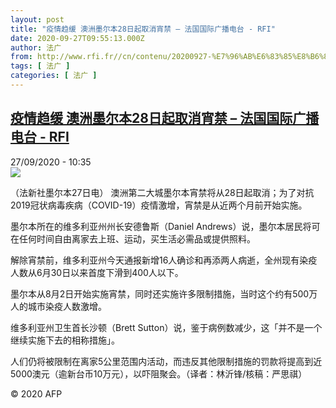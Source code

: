 ```yaml
---
layout: post
title: "疫情趋缓 澳洲墨尔本28日起取消宵禁 – 法国国际广播电台 - RFI"
date: 2020-09-27T09:55:13.000Z
author: 法广
from: http://www.rfi.fr//cn/contenu/20200927-%E7%96%AB%E6%83%85%E8%B6%8B%E7%BC%93-%E6%BE%B3%E6%B4%B2%E5%A2%A8%E5%B0%94%E6%9C%AC28%E6%97%A5%E8%B5%B7%E5%8F%96%E6%B6%88%E5%AE%B5%E7%A6%81
tags: [ 法广 ]
categories: [ 法广 ]
---
```

<!--1601200513000-->
[疫情趋缓 澳洲墨尔本28日起取消宵禁 – 法国国际广播电台 - RFI](http://www.rfi.fr//cn/contenu/20200927-%E7%96%AB%E6%83%85%E8%B6%8B%E7%BC%93-%E6%BE%B3%E6%B4%B2%E5%A2%A8%E5%B0%94%E6%9C%AC28%E6%97%A5%E8%B5%B7%E5%8F%96%E6%B6%88%E5%AE%B5%E7%A6%81)
------

<div>
<div>27/09/2020 - 10:35</div><img src="https://s.rfi.fr/media/display/1c6ae826-00a0-11eb-97fd-005056a964fe/w:310/p:16x9/int0008b.200927163503.jpg"><div class="t-content__body u-clearfix">            <p>（法新社墨尔本27日电）    澳洲第二大城墨尔本宵禁将从28日起取消；为了对抗2019冠状病毒疾病（COVID-19）疫情激增，宵禁是从近两个月前开始实施。</p><p>    墨尔本所在的维多利亚州州长安德鲁斯（Daniel Andrews）说，墨尔本居民将可在任何时间自由离家去上班、运动，买生活必需品或提供照料。</p><p>    解除宵禁前，维多利亚州今天通报新增16人确诊和再添两人病逝，全州现有染疫人数从6月30日以来首度下滑到400人以下。</p><p>    墨尔本从8月2日开始实施宵禁，同时还实施许多限制措施，当时这个约有500万人的城市染疫人数激增。</p><p>    维多利亚州卫生首长沙顿（Brett Sutton）说，鉴于病例数减少，这「并不是一个继续实施下去的相称措施」。</p><p>    人们仍将被限制在离家5公里范围内活动，而违反其他限制措施的罚款将提高到近5000澳元（逾新台币10万元），以吓阻聚会。（译者：林沂锋/核稿：严思祺）</p>            <p class="t-copyright">© 2020 AFP</p>        </div>
</div>
